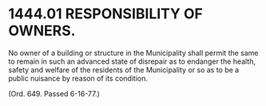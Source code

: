 1444.01 RESPONSIBILITY OF OWNERS.
=================================

No owner of a building or structure in the Municipality shall permit the
same to remain in such an advanced state of disrepair as to endanger the
health, safety and welfare of the residents of the Municipality or so as
to be a public nuisance by reason of its condition.

(Ord. 649. Passed 6-16-77.)
